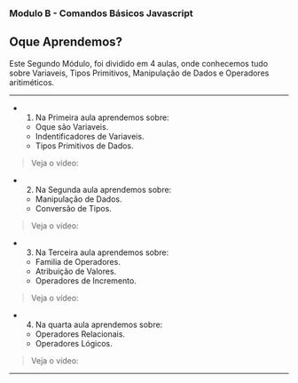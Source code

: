 ### Modulo B - Comandos Básicos Javascript

## Oque Aprendemos? 

Este Segundo Módulo, foi dividido em 4 aulas, onde conhecemos tudo sobre 
Variaveis, Tipos Primitivos, Manipulação de Dados e Operadores aritiméticos.

---

- 1) Na Primeira aula aprendemos sobre:
  - Oque são Variaveis.
  - Indentificadores de Variaveis.
  - Tipos Primitivos de Dados.
> Veja o vídeo: 

- 2) Na Segunda aula aprendemos sobre:
  - Manipulação de Dados.
  - Conversão de Tipos.
> Veja o vídeo: 

- 3) Na Terceira aula aprendemos sobre:
  - Familia de Operadores.
  - Atribuição de Valores.
  - Operadores de Incremento.
> Veja o vídeo: 

- 4) Na quarta aula aprendemos sobre:
  - Operadores Relacionais.
  - Operadores Lógicos.
> Veja o vídeo: 

---
